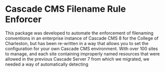 # Cascade CMS Filename Rule Enforcer
This package was developed to automate the enforcement of filenaming conventions in an enterprise instance of Cascade CMS 8 for the College of Charleston, but has been re-written in a way that allows you to set the configuration for your own Cascade CMS environment. With over 100 sites to manage, and each site containing improperly named resources that were allowed in the previous Cascade Server 7 from which we migrated, we needed a way of automatically detecting 